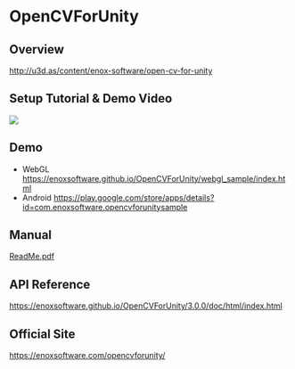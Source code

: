 OpenCVForUnity
====================

Overview
-----
<http://u3d.as/content/enox-software/open-cv-for-unity>  

Setup Tutorial & Demo Video
-----
[![](http://img.youtube.com/vi/HnXGIvHvU9I/0.jpg)](https://www.youtube.com/watch?v=HnXGIvHvU9I)

Demo
-----
- WebGL
<https://enoxsoftware.github.io/OpenCVForUnity/webgl_sample/index.html>
- Android
<https://play.google.com/store/apps/details?id=com.enoxsoftware.opencvforunitysample>

Manual
-----
[ReadMe.pdf](ReadMe.pdf)

API Reference
-----
<https://enoxsoftware.github.io/OpenCVForUnity/3.0.0/doc/html/index.html>

Official Site
-----
<https://enoxsoftware.com/opencvforunity/>


